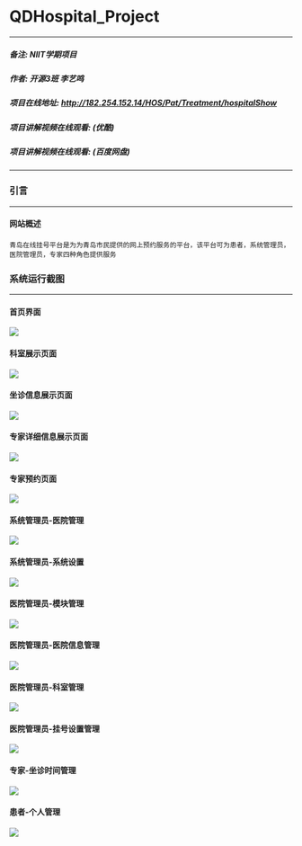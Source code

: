 # QDHospital_Project
****
##### 备注:        NIIT学期项目
##### 作者:        开源3班 李艺鸣
##### 项目在线地址: http://182.254.152.14/HOS/Pat/Treatment/hospitalShow
##### 项目讲解视频在线观看: (优酷) 
##### 项目讲解视频在线观看: (百度网盘)
****

### 引言
****
#### 网站概述
```
青岛在线挂号平台是为为青岛市民提供的网上预约服务的平台，该平台可为患者，系统管理员，医院管理员，专家四种角色提供服务
```

### 系统运行截图
***
#### 首页界面
<img src="https://github.com/Jacqueline008/QDHospital_Project/blob/master/%E9%A1%B9%E7%9B%AE%E6%88%AA%E5%9B%BE/1.%E9%A6%96%E9%A1%B5.png?raw=true">

#### 科室展示页面
<img src="https://github.com/Jacqueline008/QDHospital_Project/blob/master/%E9%A1%B9%E7%9B%AE%E6%88%AA%E5%9B%BE/2.%E7%A7%91%E5%AE%A4%E5%B1%95%E7%A4%BA%E9%A1%B5%E9%9D%A2.png?raw=true">

#### 坐诊信息展示页面
<img src="https://github.com/Jacqueline008/QDHospital_Project/blob/master/%E9%A1%B9%E7%9B%AE%E6%88%AA%E5%9B%BE/3.%E5%9D%90%E8%AF%8A%E4%BF%A1%E6%81%AF%E5%B1%95%E7%A4%BA%E9%A1%B5%E9%9D%A2.png?raw=true">

#### 专家详细信息展示页面
<img src="https://github.com/Jacqueline008/QDHospital_Project/blob/master/%E9%A1%B9%E7%9B%AE%E6%88%AA%E5%9B%BE/4.%E4%B8%93%E5%AE%B6%E8%AF%A6%E7%BB%86%E4%BF%A1%E6%81%AF%E5%B1%95%E7%A4%BA%E9%A1%B5%E9%9D%A2.png?raw=true">

#### 专家预约页面
<img src="https://github.com/Jacqueline008/QDHospital_Project/blob/master/%E9%A1%B9%E7%9B%AE%E6%88%AA%E5%9B%BE/5.%E4%B8%93%E5%AE%B6%E9%A2%84%E7%BA%A6%E9%A1%B5%E9%9D%A2.png?raw=true">

#### 系统管理员-医院管理
<img src="https://github.com/Jacqueline008/QDHospital_Project/blob/master/%E9%A1%B9%E7%9B%AE%E6%88%AA%E5%9B%BE/6.%E7%B3%BB%E7%BB%9F%E7%AE%A1%E7%90%86%E5%91%98-%E5%8C%BB%E9%99%A2%E7%AE%A1%E7%90%86.png?raw=true">

#### 系统管理员-系统设置 
<img src="https://github.com/Jacqueline008/QDHospital_Project/blob/master/%E9%A1%B9%E7%9B%AE%E6%88%AA%E5%9B%BE/7.%E7%B3%BB%E7%BB%9F%E7%AE%A1%E7%90%86%E5%91%98-%E7%B3%BB%E7%BB%9F%E8%AE%BE%E7%BD%AE.png?raw=true">

#### 医院管理员-模块管理
<img src="https://github.com/Jacqueline008/QDHospital_Project/blob/master/%E9%A1%B9%E7%9B%AE%E6%88%AA%E5%9B%BE/8.%E5%8C%BB%E9%99%A2%E7%AE%A1%E7%90%86%E5%91%98-%E6%A8%A1%E5%9D%97%E7%AE%A1%E7%90%86.png?raw=true">

#### 医院管理员-医院信息管理
<img src="https://github.com/Jacqueline008/QDHospital_Project/blob/master/%E9%A1%B9%E7%9B%AE%E6%88%AA%E5%9B%BE/9.%E5%8C%BB%E9%99%A2%E7%AE%A1%E7%90%86%E5%91%98-%E5%8C%BB%E9%99%A2%E4%BF%A1%E6%81%AF%E7%AE%A1%E7%90%86.png?raw=true">

#### 医院管理员-科室管理
<img src="https://github.com/Jacqueline008/QDHospital_Project/blob/master/%E9%A1%B9%E7%9B%AE%E6%88%AA%E5%9B%BE/10.%E5%8C%BB%E9%99%A2%E7%AE%A1%E7%90%86%E5%91%98-%E7%A7%91%E5%AE%A4%E7%AE%A1%E7%90%86.png?raw=true">

#### 医院管理员-挂号设置管理
<img src="https://github.com/Jacqueline008/QDHospital_Project/blob/master/%E9%A1%B9%E7%9B%AE%E6%88%AA%E5%9B%BE/11.%E5%8C%BB%E9%99%A2%E7%AE%A1%E7%90%86%E5%91%98-%E6%8C%82%E5%8F%B7%E8%AE%BE%E7%BD%AE%E7%AE%A1%E7%90%86.png?raw=true">

#### 专家-坐诊时间管理
<img src="https://github.com/Jacqueline008/QDHospital_Project/blob/master/%E9%A1%B9%E7%9B%AE%E6%88%AA%E5%9B%BE/12.%E4%B8%93%E5%AE%B6-%E5%9D%90%E8%AF%8A%E6%97%B6%E9%97%B4%E7%AE%A1%E7%90%86.png?raw=true">

#### 患者-个人管理
<img src="https://github.com/Jacqueline008/QDHospital_Project/blob/master/%E9%A1%B9%E7%9B%AE%E6%88%AA%E5%9B%BE/13.%E6%82%A3%E8%80%85-%E4%B8%AA%E4%BA%BA%E7%AE%A1%E7%90%86.png?raw=true">
